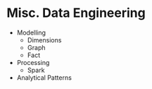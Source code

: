 # Misc. Data Engineering

- Modelling
    - Dimensions
    - Graph
    - Fact
- Processing
    - Spark
- Analytical Patterns
